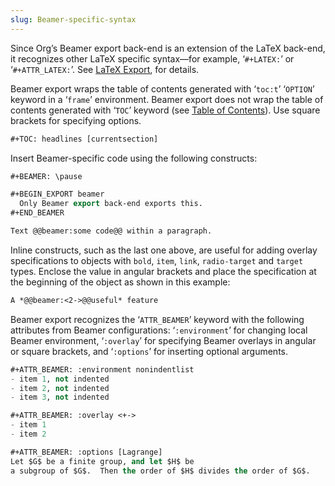```yaml
---
slug: Beamer-specific-syntax
---
```


Since Org’s Beamer export back-end is an extension of the LaTeX back-end, it recognizes other LaTeX specific syntax—for example, ‘`#+LATEX:`’ or ‘`#+ATTR_LATEX:`’. See [LaTeX Export](LaTeX-Export), for details.

Beamer export wraps the table of contents generated with ‘`toc:t`’ ‘`OPTION`’ keyword in a ‘`frame`’ environment. Beamer export does not wrap the table of contents generated with ‘`TOC`’ keyword (see [Table of Contents](Table-of-Contents)). Use square brackets for specifying options.

```lisp
#+TOC: headlines [currentsection]
```

Insert Beamer-specific code using the following constructs:

```lisp
#+BEAMER: \pause

#+BEGIN_EXPORT beamer
  Only Beamer export back-end exports this.
#+END_BEAMER

Text @@beamer:some code@@ within a paragraph.
```

Inline constructs, such as the last one above, are useful for adding overlay specifications to objects with `bold`, `item`, `link`, `radio-target` and `target` types. Enclose the value in angular brackets and place the specification at the beginning of the object as shown in this example:

```lisp
A *@@beamer:<2->@@useful* feature
```

Beamer export recognizes the ‘`ATTR_BEAMER`’ keyword with the following attributes from Beamer configurations: ‘`:environment`’ for changing local Beamer environment, ‘`:overlay`’ for specifying Beamer overlays in angular or square brackets, and ‘`:options`’ for inserting optional arguments.

```lisp
#+ATTR_BEAMER: :environment nonindentlist
- item 1, not indented
- item 2, not indented
- item 3, not indented
```

```lisp
#+ATTR_BEAMER: :overlay <+->
- item 1
- item 2
```

```lisp
#+ATTR_BEAMER: :options [Lagrange]
Let $G$ be a finite group, and let $H$ be
a subgroup of $G$.  Then the order of $H$ divides the order of $G$.
```
